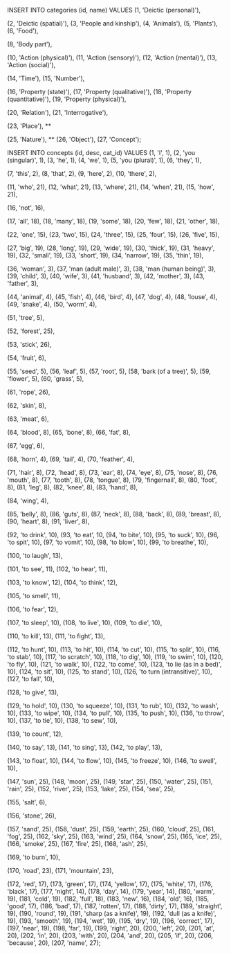 
INSERT INTO categories (id, name) VALUES
(1, 'Deictic (personal)'),


(2, 'Deictic (spatial)'),
(3, 'People and kinship'),
(4, 'Animals'),
(5, 'Plants'),
(6, 'Food'),

(8, 'Body part'),

(10, 'Action (physical)'),
(11, 'Action (sensory)'),
(12, 'Action (mental)'),
(13, 'Action (social)'),

(14, 'Time'),
(15, 'Number'),

(16, 'Property (state)'),
(17, 'Property (qualitative)'),
(18, 'Property (quantitative)'),
(19, 'Property (physical)'),

(20, 'Relation'),
(21, 'Interrogative'),

(23, 'Place'), **

(25, 'Nature'), **
(26, 'Object'),
(27, 'Concept');





INSERT INTO concepts (id, desc, cat_id) VALUES
(1, 'I', 1),
(2, 'you (singular)', 1),
(3, 'he', 1),
(4, 'we', 1),
(5, 'you (plural)', 1),
(6, 'they', 1),

(7, 'this', 2),
(8, 'that', 2),
(9, 'here', 2),
(10, 'there', 2),

(11, 'who', 21),
(12, 'what', 21),
(13, 'where', 21),
(14, 'when', 21),
(15, 'how', 21),

(16, 'not', 16),

(17, 'all', 18),
(18, 'many', 18),
(19, 'some', 18),
(20, 'few', 18),
(21, 'other', 18),

(22, 'one', 15),
(23, 'two', 15),
(24, 'three', 15),
(25, 'four', 15),
(26, 'five', 15),

(27, 'big', 19),
(28, 'long', 19),
(29, 'wide', 19),
(30, 'thick', 19),
(31, 'heavy', 19),
(32, 'small', 19),
(33, 'short', 19),
(34, 'narrow', 19),
(35, 'thin', 19),

(36, 'woman', 3),
(37, 'man (adult male)', 3),
(38, 'man (human being)', 3),
(39, 'child', 3),
(40, 'wife', 3),
(41, 'husband', 3),
(42, 'mother', 3),
(43, 'father', 3),

(44, 'animal', 4),
(45, 'fish', 4),
(46, 'bird', 4),
(47, 'dog', 4),
(48, 'louse', 4),
(49, 'snake', 4),
(50, 'worm', 4),

(51, 'tree', 5),

(52, 'forest', 25),

(53, 'stick', 26),

(54, 'fruit', 6),

(55, 'seed', 5),
(56, 'leaf', 5),
(57, 'root', 5),
(58, 'bark (of a tree)', 5),
(59, 'flower', 5),
(60, 'grass', 5),

(61, 'rope', 26),

(62, 'skin', 8),

(63, 'meat', 6),

(64, 'blood', 8),
(65, 'bone', 8),
(66, 'fat', 8),

(67, 'egg', 6),

(68, 'horn', 4),
(69, 'tail', 4),
(70, 'feather', 4),

(71, 'hair', 8),
(72, 'head', 8),
(73, 'ear', 8),
(74, 'eye', 8),
(75, 'nose', 8),
(76, 'mouth', 8),
(77, 'tooth', 8),
(78, 'tongue', 8),
(79, 'fingernail', 8),
(80, 'foot', 8),
(81, 'leg', 8),
(82, 'knee', 8),
(83, 'hand', 8),

(84, 'wing', 4),

(85, 'belly', 8),
(86, 'guts', 8),
(87, 'neck', 8),
(88, 'back', 8),
(89, 'breast', 8),
(90, 'heart', 8),
(91, 'liver', 8),

(92, 'to drink', 10),
(93, 'to eat', 10,
(94, 'to bite', 10),
(95, 'to suck', 10),
(96, 'to spit', 10),
(97, 'to vomit', 10),
(98, 'to blow', 10),
(99, 'to breathe', 10),

(100, 'to laugh', 13),

(101, 'to see', 11),
(102, 'to hear', 11),

(103, 'to know', 12),
(104, 'to think', 12),

(105, 'to smell', 11),

(106, 'to fear', 12),

(107, 'to sleep', 10),
(108, 'to live', 10),
(109, 'to die', 10),

(110, 'to kill', 13),
(111, 'to fight', 13),

(112, 'to hunt', 10),
(113, 'to hit', 10),
(114, 'to cut', 10),
(115, 'to split', 10),
(116, 'to stab', 10),
(117, 'to scratch', 10),
(118, 'to dig', 10),
(119, 'to swim', 10),
(120, 'to fly', 10),
(121, 'to walk', 10),
(122, 'to come', 10),
(123, 'to lie (as in a bed)', 10),
(124, 'to sit', 10),
(125, 'to stand', 10),
(126, 'to turn (intransitive)', 10),
(127, 'to fall', 10),

(128, 'to give', 13),

(129, 'to hold', 10),
(130, 'to squeeze', 10),
(131, 'to rub', 10),
(132, 'to wash', 10),
(133, 'to wipe', 10),
(134, 'to pull', 10),
(135, 'to push', 10),
(136, 'to throw', 10),
(137, 'to tie', 10),
(138, 'to sew', 10),

(139, 'to count', 12),

(140, 'to say', 13),
(141, 'to sing', 13),
(142, 'to play', 13),

(143, 'to float', 10),
(144, 'to flow', 10),
(145, 'to freeze', 10),
(146, 'to swell', 10),

(147, 'sun', 25),
(148, 'moon', 25),
(149, 'star', 25),
(150, 'water', 25),
(151, 'rain', 25),
(152, 'river', 25),
(153, 'lake', 25),
(154, 'sea', 25),

(155, 'salt', 6),

(156, 'stone', 26),

(157, 'sand', 25),
(158, 'dust', 25),
(159, 'earth', 25),
(160, 'cloud', 25),
(161, 'fog', 25),
(162, 'sky', 25),
(163, 'wind', 25),
(164, 'snow', 25),
(165, 'ice', 25),
(166, 'smoke', 25),
(167, 'fire', 25),
(168, 'ash', 25),

(169, 'to burn', 10),

(170, 'road', 23),
(171, 'mountain', 23),

(172, 'red', 17),
(173, 'green', 17),
(174, 'yellow', 17),
(175, 'white', 17),
(176, 'black', 17),
(177, 'night', 14),
(178, 'day', 14),
(179, 'year', 14),
(180, 'warm', 19),
(181, 'cold', 19),
(182, 'full', 18),
(183, 'new', 16),
(184, 'old', 16),
(185, 'good', 17),
(186, 'bad', 17),
(187, 'rotten', 17),
(188, 'dirty', 17),
(189, 'straight', 19),
(190, 'round', 19),
(191, 'sharp (as a knife)', 19),
(192, 'dull (as a knife)', 19),
(193, 'smooth', 19),
(194, 'wet', 19),
(195, 'dry', 19),
(196, 'correct', 17),
(197, 'near', 19),
(198, 'far', 19),
(199, 'right', 20),
(200, 'left', 20),
(201, 'at', 20),
(202, 'in', 20),
(203, 'with', 20),
(204, 'and', 20),
(205, 'if', 20),
(206, 'because', 20),
(207, 'name', 27);
